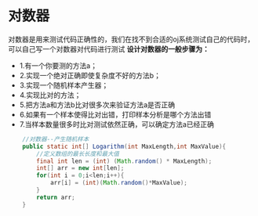 # 对数器

对数器是用来测试代码正确性的，我们在找不到合适的oj系统测试自己的代码时，可以自己写一个对数器对代码进行测试
**设计对数器的一般步骤为：**

- 1.有一个你要测的方法a；
- 2.实现一个绝对正确即使复杂度不好的方法b；
- 3.实现一个随机样本产生器；
- 4.实现比对的方法；
- 5.把方法a和方法b比对很多次来验证方法a是否正确
- 6.如果有一个样本使得比对出错，打印样本分析是哪个方法出错
- 7.当样本数量很多时比对测试依然正确，可以确定方法a已经正确

```java
    //对数器--产生随机样本
    public static int[] Logarithm(int MaxLength,int MaxValue){
        //定义数组的最长长度和最大值
        final int len = (int) (Math.random() * MaxLength);
        int[] arr = new int[len];
        for(int i = 0;i<len;i++){
            arr[i] = (int)(Math.random()*MaxValue);
        }
        return arr;
    }
```

